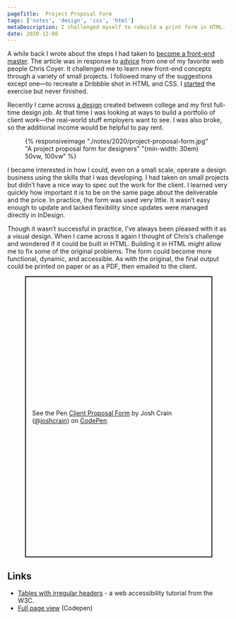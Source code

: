 ```yaml
---
pageTitle:  Project Proposal Form 
tags: ['notes', 'design', 'css', 'html']
metaDescription: I challenged myself to rebuild a print form in HTML. 
date: 2020-12-08
---
```

<span class="dropcap">A</span> while back I wrote about the steps I had taken to [become a front-end master](/notes/2020/becoming-a-front-end-master/). The article was in response to [advice](https://css-tricks.com/become-a-front-end-master-in-2020-with-these-10-project-ideas/) from one of my favorite web people Chris Coyer. It challenged me to learn new front-end concepts through a variety of small projects. I followed many of the suggestions except one—to recreate a Dribbble shot in HTML and CSS. I [started](https://codepen.io/joshcrain/pen/zYOEbxg) the exercise but never finished. 

Recently I came across [a design](https://www.flickr.com/photos/joshuacrain/4949551963/in/album-72157623021882338/) created between college and my first full-time design job. At that time I was looking at ways to build a portfolio of client work—the real-world stuff employers want to see. I was also broke, so the additional income would be helpful to pay rent. 

<figure>{% responsiveimage "./notes/2020/project-proposal-form.jpg" "A project proposal form for designers" "(min-width: 30em) 50vw, 100vw" %}</figure>

I became interested in how I could, even on a small scale, operate a design business using the skills that I was developing. I had taken on small projects but didn’t have a nice way to spec out the work for the client. I learned very quickly how important it is to be on the same page about the deliverable and the price. In practice, the form was used very little. It wasn’t easy enough to update and lacked flexibility since updates were managed directly in InDesign.

Though it wasn’t successful in practice, I’ve always been pleased with it as a visual design. When I came across it again I thought of Chris’s challenge and wondered if it could be built in HTML. Building it in HTML might allow me to fix some of the original problems. The form could become more functional, dynamic, and accessible. As with the original, the final output could be printed on paper or as a PDF, then emailed to the client.

<figure>
<p class="codepen" data-height="636" data-theme-id="3314" data-default-tab="result" data-user="joshcrain" data-slug-hash="gOwaYQe" style="height: 636px; box-sizing: border-box; display: flex; align-items: center; justify-content: center; border: 2px solid; margin: 1em 0; padding: 1em;" data-pen-title="Client Proposal Form">
  <span>See the Pen <a href="https://codepen.io/joshcrain/pen/gOwaYQe">
  Client Proposal Form</a> by Josh Crain (<a href="https://codepen.io/joshcrain">@joshcrain</a>)
  on <a href="https://codepen.io">CodePen</a>.</span>
</p>
<script async src="https://cpwebassets.codepen.io/assets/embed/ei.js"></script>
</figure>

## Links
* [Tables with irregular headers](https://www.w3.org/WAI/tutorials/tables/irregular/) - a web accessibility tutorial from the W3C. 
* [Full page view](https://codepen.io/joshcrain/full/gOwaYQe) (Codepen)

